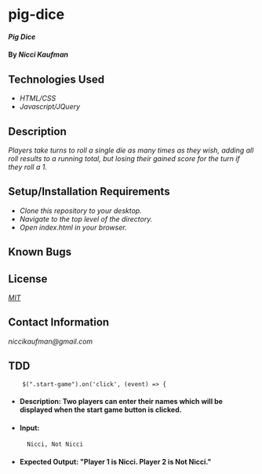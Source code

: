 # pig-dice

#### _Pig Dice_

#### By _**Nicci Kaufman**_

## Technologies Used

* _HTML/CSS_
* _Javascript/JQuery_

## Description

_Players take turns to roll a single die as many times as they wish, adding all roll results to a running total, but losing their gained score for the turn if they roll a 1._

## Setup/Installation Requirements

* _Clone this repository to your desktop._
* _Navigate to the top level of the directory._
* _Open index.html in your browser._


## Known Bugs

## License

_[MIT](https://en.wikipedia.org/wiki/MIT_License)_

## Contact Information

_niccikaufman@gmail.com_

## TDD
        $(".start-game").on('click', (event) => {

- #### Description: Two players can enter their names which will be displayed when the start game button is clicked.
- #### Input:
        Nicci, Not Nicci
- #### Expected Output: "Player 1 is Nicci. Player 2 is Not Nicci."
